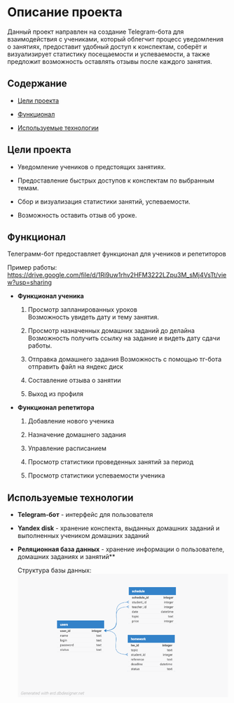 # Описание проекта
Данный проект направлен на создание Telegram-бота для взаимодействия с учениками, который облегчит процесс уведомления о занятиях, предоставит удобный доступ к конспектам, соберёт и визуализирует статистику посещаемости и успеваемости, а также предложит возможность оставлять отзывы после каждого занятия.


## Содержание
- [Цели проекта](#цели-проекта)

- [Функционал](#функционал)

- [Используемые технологии](#используемые-технологии)


## Цели проекта
- Уведомление учеников о предстоящих занятиях.

- Предоставление быстрых доступов к конспектам по выбранным темам.

- Сбор и визуализация статистики занятий, успеваемости.

- Возможность оставить отзыв об уроке.

## Функционал
Телеграмм-бот предоставляет функционал для учеников и репетиторов

Пример работы: https://drive.google.com/file/d/1Ri9uw1rhv2HFM3222LZpu3M_sMj4VsTt/view?usp=sharing

- **Функционал ученика**
  1. Просмотр запланированных уроков\
  Возможность увидеть дату и тему занятия.
  2. Просмотр назначенных домашних заданий до делайна\
  Возможность получить ссылку на задание и видеть дату сдачи работы.

  3. Отправка домашнего задания
  Возможность с помощью тг-бота отправить файл на яндекс диск

  4. Составление отзыва о занятии

  5. Выход из профиля


- **Функционал репетитора**
  1. Добавление нового ученика

  2. Назначение домашнего задания

  3. Управление расписанием

  4. Просмотр статистики проведенных занятий за период

  5. Просмотр статистики успеваемости ученика
  
## Используемые технологии

- **Telegram-бот** - интерфейс для пользователя


- **Yandex disk** - хранение конспекта, выданных домашних заданий и выполненных учеником домашних заданий


- **Реляционная база данных** - хранение информации о пользователе, домашних заданиях и занятий**
 
  Структура базы данных:
    !['df'](/info_files/db.png)
   